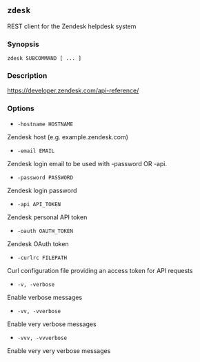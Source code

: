 ## `zdesk`

REST client for the Zendesk helpdesk system

### Synopsis

    zdesk SUBCOMMAND [ ... ]

### Description

https://developer.zendesk.com/api-reference/

### Options

* `-hostname HOSTNAME`

Zendesk host (e.g. example.zendesk.com)

* `-email EMAIL`

Zendesk login email to be used with -password OR -api.

* `-password PASSWORD`

Zendesk login password

* `-api API_TOKEN`

Zendesk personal API token

* `-oauth OAUTH_TOKEN`

Zendesk OAuth token

* `-curlrc FILEPATH`

Curl configuration file providing an access token for API requests

* `-v, -verbose`

Enable verbose messages

* `-vv, -vverbose`

Enable very verbose messages

* `-vvv, -vvverbose`

Enable very very verbose messages
